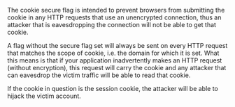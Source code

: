 The cookie secure flag is intended to prevent browsers from submitting the cookie in any HTTP requests that use an unencrypted connection, thus an attacker that is eavesdropping the connection will not be able to get that cookie.

A flag without the secure flag set will always be sent on every HTTP request that matches the scope of cookie, i.e. the domain for which it is set. What this means is that if your application inadvertently makes an HTTP request (without encryption), this request will carry the cookie and any attacker that can eavesdrop the victim traffic will be able to read that cookie.

If the cookie in question is the session cookie, the attacker will be able to hijack the victim account.
